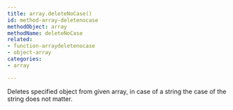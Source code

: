 ```yaml
---
title: array.deleteNoCase()
id: method-array-deletenocase
methodObject: array
methodName: deleteNoCase
related:
- function-arraydeletenocase
- object-array
categories:
- array

---
```


Deletes specified object from given array, in case of a string the case of the string does not matter.
